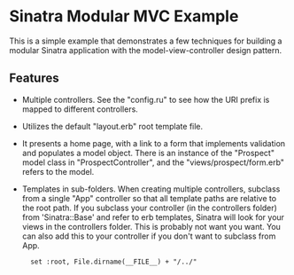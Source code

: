 Sinatra Modular MVC Example
===========================

This is a simple example that demonstrates a few techniques for building a modular Sinatra application with the model-view-controller design pattern.

Features
--------

- Multiple controllers. See the "config.ru" to see how the URI prefix is mapped to different controllers.
- Utilizes the default "layout.erb" root template file.
- It presents a home page, with a link to a form that implements validation and populates a model object. There is an instance of the "Prospect" model class in "ProspectController", and the "views/prospect/form.erb" refers to the model.
- Templates in sub-folders. When creating multiple controllers, subclass from a single "App" controller so that all template paths are relative to the root path. If you subclass your controller (in the controllers folder) from 'Sinatra::Base' and refer to erb templates, Sinatra will look for your views in the controllers folder.  This is probably not want you want. You can also add this to your controller if you don't want to subclass from App.

		set :root, File.dirname(__FILE__) + "/../"